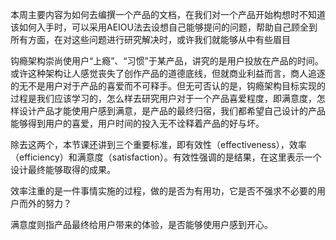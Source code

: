 
本周主要内容为如何去编撰一个产品的文档，在我们对一个产品开始构想时不知道该如何入手时，可以采用AEIOU法去设想自己能够提问的问题，帮助自己顾全到所有方面，在对这些问题进行研究解决时，或许我们就能够从中有些眉目

钩瘾架构崇尚使用户“上瘾”、“习惯”于某产品，讲究的是用户投放在产品的时间。或许这种架构让人感觉丧失了创作产品的道德底线，但就商业利益而言，商人追逐的无不是用户对于产品的喜爱而不可释手。但无可否认的是，钩瘾架构目标实现的过程是我们应该学习的，怎么样去研究用户对于一个产品喜爱程度，即满意度，怎样设计产品才能使用户感到满意，是产品的最终归宿，我们都希望自己设计的产品能够得到用户的喜爱，用户时间的投入无不诠释着产品的好与坏。


除去这两个，本节课还讲到三个重要标准，即有效性（effectiveness），效率（efficiency）和满意度（satisfaction）。有效性强调的是结果，在这里表示一个设计最终能够取得的成果。

效率注重的是一件事情实施的过程，做的是否为有用功，它是否不强求不必要的用户而外的努力？

满意度则指产品最终给用户带来的体验，是否能够使用户感到开心。

